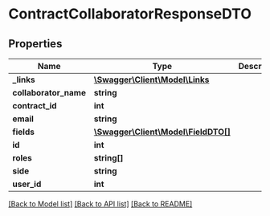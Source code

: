 # ContractCollaboratorResponseDTO

## Properties
Name | Type | Description | Notes
------------ | ------------- | ------------- | -------------
**_links** | [**\Swagger\Client\Model\Links**](Links.md) |  | [optional] 
**collaborator_name** | **string** |  | [optional] 
**contract_id** | **int** |  | [optional] 
**email** | **string** |  | [optional] 
**fields** | [**\Swagger\Client\Model\FieldDTO[]**](FieldDTO.md) |  | [optional] 
**id** | **int** |  | [optional] 
**roles** | **string[]** |  | [optional] 
**side** | **string** |  | [optional] 
**user_id** | **int** |  | [optional] 

[[Back to Model list]](../../README.md#documentation-for-models) [[Back to API list]](../../README.md#documentation-for-api-endpoints) [[Back to README]](../../README.md)

